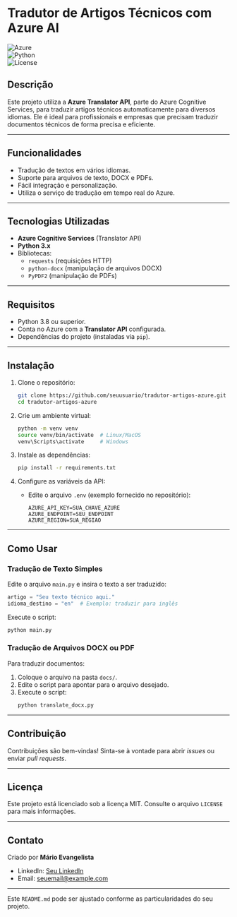# **Tradutor de Artigos Técnicos com Azure AI**

![Azure](https://img.shields.io/badge/Azure-Translator-blue)  
![Python](https://img.shields.io/badge/Python-3.x-blue)  
![License](https://img.shields.io/badge/license-MIT-green)

## **Descrição**
Este projeto utiliza a **Azure Translator API**, parte do Azure Cognitive Services, para traduzir artigos técnicos automaticamente para diversos idiomas. Ele é ideal para profissionais e empresas que precisam traduzir documentos técnicos de forma precisa e eficiente.

---

## **Funcionalidades**
- Tradução de textos em vários idiomas.
- Suporte para arquivos de texto, DOCX e PDFs.
- Fácil integração e personalização.
- Utiliza o serviço de tradução em tempo real do Azure.

---

## **Tecnologias Utilizadas**
- **Azure Cognitive Services** (Translator API)
- **Python 3.x**
- Bibliotecas:
  - `requests` (requisições HTTP)
  - `python-docx` (manipulação de arquivos DOCX)
  - `PyPDF2` (manipulação de PDFs)

---

## **Requisitos**
- Python 3.8 ou superior.
- Conta no Azure com a **Translator API** configurada.
- Dependências do projeto (instaladas via `pip`).

---

## **Instalação**

1. Clone o repositório:
   ```bash
   git clone https://github.com/seuusuario/tradutor-artigos-azure.git
   cd tradutor-artigos-azure
   ```

2. Crie um ambiente virtual:
   ```bash
   python -m venv venv
   source venv/bin/activate  # Linux/MacOS
   venv\Scripts\activate     # Windows
   ```

3. Instale as dependências:
   ```bash
   pip install -r requirements.txt
   ```

4. Configure as variáveis da API:
   - Edite o arquivo `.env` (exemplo fornecido no repositório):
     ```
     AZURE_API_KEY=SUA_CHAVE_AZURE
     AZURE_ENDPOINT=SEU_ENDPOINT
     AZURE_REGION=SUA_REGIAO
     ```

---

## **Como Usar**

### Tradução de Texto Simples
Edite o arquivo `main.py` e insira o texto a ser traduzido:
```python
artigo = "Seu texto técnico aqui."
idioma_destino = "en"  # Exemplo: traduzir para inglês
```
Execute o script:
```bash
python main.py
```

### Tradução de Arquivos DOCX ou PDF
Para traduzir documentos:
1. Coloque o arquivo na pasta `docs/`.
2. Edite o script para apontar para o arquivo desejado.
3. Execute o script:
   ```bash
   python translate_docx.py
   ```

---

## **Contribuição**
Contribuições são bem-vindas! Sinta-se à vontade para abrir *issues* ou enviar *pull requests*.

---

## **Licença**
Este projeto está licenciado sob a licença MIT. Consulte o arquivo `LICENSE` para mais informações.

---

## **Contato**
Criado por **Mário Evangelista**  
- LinkedIn: [Seu LinkedIn](https://linkedin.com/in/seuusuario)  
- Email: seuemail@example.com

---

Este `README.md` pode ser ajustado conforme as particularidades do seu projeto.
